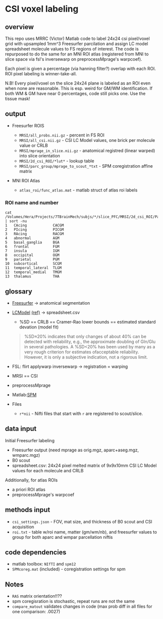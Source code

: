 # CSI voxel labeling

## overview
This repo uses MRRC (Victor) Matlab code to label 24x24 csi pixel/voxel grid with upsampled 1mm^3 Freesurfer parcilation and assign LC model spreadsheet molecule values to FS regions of interest.
The code is repurposed to do the same for an MNI ROI atlas (registered from MNI to slice space via fsl's inversewarp on preprocessMprage's warpcoef).

Each pixel is given a percentage (via hanning filter?) overlap with each ROI. ROI pixel labeling is winner-take-all. 

N.B! 
Every pixel/voxel on the slice 24x24 plane is labeled as an ROI even when none are reasonable.
This is esp. weird for GM/WM identification. If both WM & GM have near 0 percentages, code still picks one. Use the tissue mask!


## output
* Freesurfer ROIS
   * `MRSI/all_probs.nii.gz`  - percent in FS ROI 
   * `MRSI/all_csi.nii.gz`    - CSI LC Model values, one brick per molecule value or CRLB
   * `MRSI/mprage_in_slice.nii.gz` - anatomical registred (linear warped) into slice orientation
   * `MRSI/2d_csi_ROI/*lut*`     - lookup table
   * `MRSI/parc_group/mprage_to_scout_*txt` - SPM coregistration affine matrix 

* MNI ROI Atlas
   * `atlas_roi/func_atlas.mat` - matlab struct of atlas roi labels

### ROI name and number
```
cat /Volumes/Hera/Projects/7TBrainMech/subjs/*/slice_PFC/MRSI/2d_csi_ROI/ParcelCSIvoxel_lut.txt | sort -nu
1   CAcing            CACGM
2   PIcing            PICGM
3   RAcing            RACGM
4   abnormal          AGM
5   basal_ganglia     BGA
6   frontal           FGM
7   insula            IGM
8   occipital         OGM
9   parietal          PGM
10  subcortical       SCGM
11  temporal_lateral  TLGM
12  temporal_medial   TMGM
13  thalamus          THA
```

## glossary
 * [Freesurfer](https://surfer.nmr.mgh.harvard.edu) -> anatomical segmentation
 * [LCModel](http://s-provencher.com/lcm-manual.shtml) [(ref)](https://onlinelibrary.wiley.com/doi/epdf/10.1002/mrm.1910300604) -> spreadsheet.csv
    * %SD == CRLB == Cramer-Rao lower bounds == estimated standard devation (model fit)
    > %SD≈20% indicates that only changes of about 40% can be detected with reliability, e.g., the approximate doubling of Gln/Glu in several pathologies. A %SD<20% has been used by many as a very rough criterion for estimates ofacceptable reliability. However, it is only a subjective indication, not a rigorous limit.

 * FSL: flirt applywarp inversewarp -> registration = warping
 * MRSI == CSI
 * preprocessMprage
 * Matlab:[SPM](https://www.fil.ion.ucl.ac.uk/spm/)
 * Files
    * `r*nii` - Nifti files that start with `r` are registered to scout/slice.

## data input
Initial Freesurfer labeling
 * Freesurfer output (need mprage as orig.mgz, aparc+aseg.mgz, wmparc.mgz)
 * B0 scout
 * spreadsheet.csv: 24x24 pixel melted matrix of 9x9x10mm CSI LC Model values for each molecule and CRLB

Additionally, for atlas ROIs
 * a priori ROI atlas
 * preprocessMprage's warpcoef

## methods input
 * `csi_settings.json` - FOV, mat size, and thickness of B0 scout and CSI acquisition
 * `roi.txt` - table w/roi name, matter (gm/wm/nb), and freesurfer values to group for both aparc and wmpar parcellation niftis

## code dependencies
* matlab toolbox: `NIfTI` and `spm12`  
* `SPMcoreg.mat` (included) - coregistration settings for spm

## Notes
* `RAS` matrix orientation!!??
* spm coregisration is stochastic, repeat runs are not the same
* `compare_matout` validates changes in code 
   (max prob diff in all files for one comparison: .0027)


